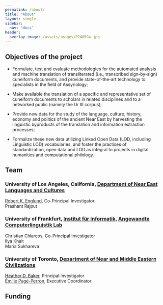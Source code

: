 ```yaml
---
permalink: /about/
title: "About"
layout: single
sidebar:
  nav: "docs"
header:
  overlay_image: /assets/images/P248594.jpg
---
```



## Objectives of the project

- Formulate, test and evaluate methodologies for the automated analysis and machine translation of transliterated (i.e., transcribed sign-by-sign) cuneiform documents, and provide state-of-the-art technology to specialists in the field of Assyriology;

- Make available the translation of a specific and representative set of cuneiform documents to scholars in related disciplines and to a networked public (namely the Ur III corpus); 

- Provide new data for the study of the language, culture, history, economy and politics of the ancient Near East by harvesting the linguistic byproducts of the translation and information extraction processes;

- Formalize these new data utilizing Linked Open Data (LOD, including Linguistic LOD) vocabularies, and foster the practices of standardization, open data and LOD as integral to projects in digital humanities and computational philology.

## Team
### University of Los Angeles, California, [Department of Near East Languages and Cultures](http://nelc.ucla.edu/)
[Robert K. Englund](cdli.ucla.edu/?q=robert-k-englund), Co-Principal Investigator  
Prashant Rajput


### University of Frankfurt, [Institut für Informatik](http://www.informatik.uni-frankfurt.de/index.php/en/), [Angewandte Computerlinguistik Lab](http://www.acoli.informatik.uni-frankfurt.de/)
Christian Chiarcos, Co-Principal Investigator  
Ilya Khait  
Maria Sukhareva
 

### University of Toronto, [Department of Near and Middle Eastern Civilizations](http://nmc.utoronto.ca/)
[Heather D. Baker](http://nmc.utoronto.ca/faculty/h-d-baker/), Principal Investigator  
[Émilie Pagé-Perron](http://epageperron.info), Executive Coordinator


## Funding

